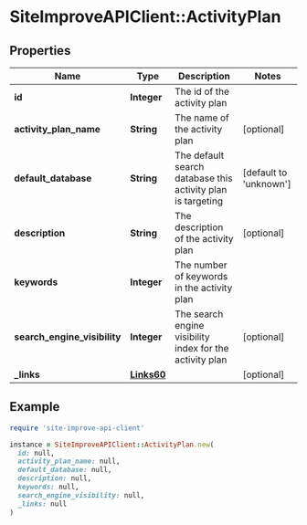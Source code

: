 # SiteImproveAPIClient::ActivityPlan

## Properties

| Name | Type | Description | Notes |
| ---- | ---- | ----------- | ----- |
| **id** | **Integer** | The id of the activity plan |  |
| **activity_plan_name** | **String** | The name of the activity plan | [optional] |
| **default_database** | **String** | The default search database this activity plan is targeting | [default to &#39;unknown&#39;] |
| **description** | **String** | The description of the activity plan | [optional] |
| **keywords** | **Integer** | The number of keywords in the activity plan |  |
| **search_engine_visibility** | **Integer** | The search engine visibility index for the activity plan | [optional] |
| **_links** | [**Links60**](Links60.md) |  | [optional] |

## Example

```ruby
require 'site-improve-api-client'

instance = SiteImproveAPIClient::ActivityPlan.new(
  id: null,
  activity_plan_name: null,
  default_database: null,
  description: null,
  keywords: null,
  search_engine_visibility: null,
  _links: null
)
```

